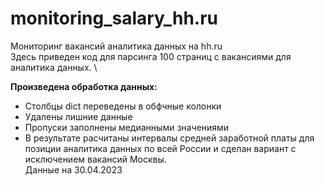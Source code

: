 # monitoring_salary_hh.ru
Мониторинг вакансий аналитика данных на hh.ru \
Здесь приведен код для парсинга 100 страниц с вакансиями для аналитика данных. \

**Произведена обработка данных:** 
* Столбцы dict переведены в обфчные колонки  
* Удалены лишние данные
* Пропуски заполнены медианными значениями
* В результате расчитаны интервалы средней заработной платы для позиции аналитика данных по всей России и сделан вариант с исключением вакансий Москвы. \
Данные на 30.04.2023
